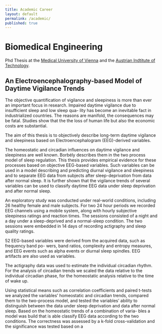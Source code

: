 ```yaml
---
title: Academic Career
layout: default
permalink: /academic/
published: true
---
```


# Biomedical Engineering
Phd Thesis at the [Medical University of Vienna](https://www.meduniwien.ac.at) and the [Austrian Indtitute of Technology](www.ait.ac.at).

## An Electroencephalography-based Model of Daytime Vigilance Trends
The objective quantification of vigilance and sleepiness is more than ever an important focus in research. Impaired daytime vigilance due to insufficient sleep and low sleep qua- lity has become an inevitable fact in industrialized countries. The reasons are manifold, the consequences may be fatal. Studies show that the the loss of human life but also the economic costs are substantial.

The aim of this thesis is to objectively describe long-term daytime vigilance and sleepiness based on Electroencephalogram (EEG)-derived variables.

The homeostatic and circadian influences on daytime vigilance and sleepiness are well known. Borbély describes them in the two process model of sleep regulation. This thesis provides empirical evidence for these processes based on objective EEG-based variables. Such variables can be used in a model describing and predicting diurnal vigilance and sleepiness and to separate EEG data from subjects after sleep-deprivation from data after normal sleep. It is further shown that the vigilance trends of several variables can be used to classify daytime EEG data under sleep deprivation and after normal sleep.

An exploratory study was conducted under real-world conditions, including 26 healthy female and male subjects. For two 24 hour periods we recorded EEG channels using a mobile system, along with hourly subjective sleepiness ratings and reaction times. The sessions consisted of a night and a day under a sleep-deprived and a normal-sleep condition. The two sessions were embedded in 14 days of recording actigraphy and sleep quality ratings.

52 EEG-based variables were derived from the acquired data, such as frequency band po- wers, band ratios, complexity and entropy measures, and EEG events such as alpha events or diurnal sleep spindles. EEG artifacts are also used as variables.

The actigraphy data was used to estimate the individual circadian rhythm. For the analysis of circadian trends we scaled the data relative to the individual circadian phase, for the homeostatic analysis relative to the time of wake up.

Using statistical means such as correlation coefficients and paired t-tests we analyzed the variables’ homeostatic and circadian trends, compared them to the two-process model, and tested the variables’ ability to distinguish between the data under sleep deprivation and data after normal sleep. Based on the homeostatic trends of a combination of varia- bles a model was build that is able classify EEG data according to the two conditions. The correctness was assessed by a k-fold cross-validation and the significance was tested based on a 